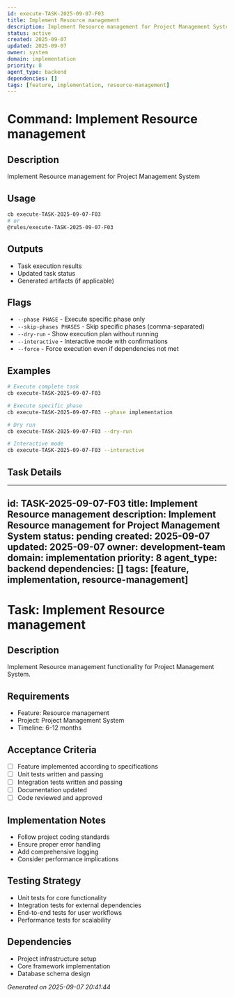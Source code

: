 ```yaml
---
id: execute-TASK-2025-09-07-F03
title: Implement Resource management
description: Implement Resource management for Project Management System
status: active
created: 2025-09-07
updated: 2025-09-07
owner: system
domain: implementation
priority: 8
agent_type: backend
dependencies: []
tags: [feature, implementation, resource-management]
---
```


# Command: Implement Resource management

## Description
Implement Resource management for Project Management System

## Usage
```bash
cb execute-TASK-2025-09-07-F03
# or
@rules/execute-TASK-2025-09-07-F03
```

## Outputs
- Task execution results
- Updated task status
- Generated artifacts (if applicable)

## Flags
- `--phase PHASE` - Execute specific phase only
- `--skip-phases PHASES` - Skip specific phases (comma-separated)
- `--dry-run` - Show execution plan without running
- `--interactive` - Interactive mode with confirmations
- `--force` - Force execution even if dependencies not met

## Examples
```bash
# Execute complete task
cb execute-TASK-2025-09-07-F03

# Execute specific phase
cb execute-TASK-2025-09-07-F03 --phase implementation

# Dry run
cb execute-TASK-2025-09-07-F03 --dry-run

# Interactive mode
cb execute-TASK-2025-09-07-F03 --interactive
```

## Task Details

---
id: TASK-2025-09-07-F03
title: Implement Resource management
description: Implement Resource management for Project Management System
status: pending
created: 2025-09-07
updated: 2025-09-07
owner: development-team
domain: implementation
priority: 8
agent_type: backend
dependencies: []
tags: [feature, implementation, resource-management]
---

# Task: Implement Resource management

## Description
Implement Resource management functionality for Project Management System.

## Requirements
- Feature: Resource management
- Project: Project Management System
- Timeline: 6-12 months

## Acceptance Criteria
- [ ] Feature implemented according to specifications
- [ ] Unit tests written and passing
- [ ] Integration tests written and passing
- [ ] Documentation updated
- [ ] Code reviewed and approved

## Implementation Notes
- Follow project coding standards
- Ensure proper error handling
- Add comprehensive logging
- Consider performance implications

## Testing Strategy
- Unit tests for core functionality
- Integration tests for external dependencies
- End-to-end tests for user workflows
- Performance tests for scalability

## Dependencies
- Project infrastructure setup
- Core framework implementation
- Database schema design

*Generated on 2025-09-07 20:41:44*

